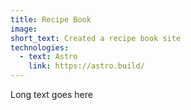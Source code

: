 ```yaml
---
title: Recipe Book
image: 
short_text: Created a recipe book site
technologies:
  - text: Astro
    link: https://astro.build/
---
```

Long text goes here